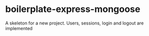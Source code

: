 # boilerplate-express-mongoose
A skeleton for a new project. Users, sessions, login and logout are implemented

